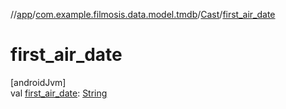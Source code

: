 //[app](../../../index.md)/[com.example.filmosis.data.model.tmdb](../index.md)/[Cast](index.md)/[first_air_date](first_air_date.md)

# first_air_date

[androidJvm]\
val [first_air_date](first_air_date.md): [String](https://kotlinlang.org/api/latest/jvm/stdlib/kotlin/-string/index.html)
